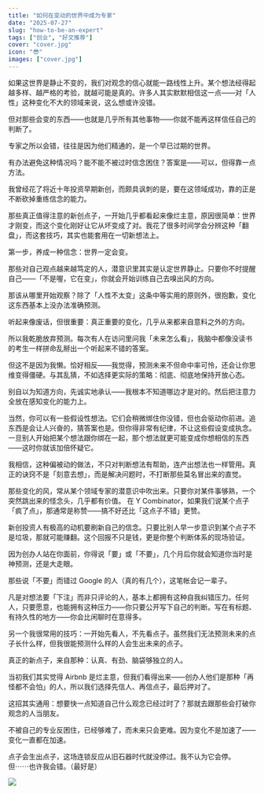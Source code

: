 ```yaml
---
title: "如何在变动的世界中成为专家"
date: "2025-07-27"
slug: "how-to-be-an-expert"
tags: ["创业", "好文推荐"]
cover: "cover.jpg"
icon: "😎"
images: ["cover.jpg"]
---
```

如果这世界是静止不变的，我们对观念的信心就能一路线性上升。某个想法经得起越多样、越严格的考验，就越可能是真的。许多人其实默默相信这一点——对「人性」这种变化不大的领域来说，这么想或许没错。



但对那些会变的东西——也就是几乎所有其他事物——你就不能再这样信任自己的判断了。



专家之所以会错，往往是因为他们精通的，是一个早已过期的世界。



有办法避免这种情况吗？能不能不被过时信念困住？答案是——可以，但得靠一点方法。



我曾经花了将近十年投资早期新创，而颇具讽刺的是，要在这领域成功，靠的正是不断砍掉重练信念的能力。



那些真正值得注意的新创点子，一开始几乎都看起来像烂主意，原因很简单：世界才刚变，而这个变化刚好让它从坏变成了对。我花了很多时间学会分辨这种「翻盘」，而这套技巧，其实也能套用在一切新想法上。



第一步，养成一种信念：世界一定会变。



那些对自己观点越来越笃定的人，潜意识里其实是认定世界静止。只要你不时提醒自己——「不是喔，它在变」，你就会开始训练自己去嗅出风的方向。



那该从哪里开始观察？除了「人性不太变」这条中等实用的原则外，很抱歉，变化这东西基本上没办法准确预测。



听起来像废话，但很重要：真正重要的变化，几乎从来都来自意料之外的方向。



所以我乾脆放弃预测。每次有人在访问里问我「未来怎么看」，我脑中都像没读书的考生一样拼命乱掰出一个听起来不错的答案。



但这不是因为我懒。恰好相反——我觉得，预测未来不但命中率可怜，还会让你思维变得僵硬。与其乱猜，不如选择更实际的策略：彻底、彻底地保持开放心态。



别自以为知道方向，先诚实地承认——我根本不知道哪边才是对的。然后把注意力全放在感知变化的能力上。



当然，你可以有一些假设性想法。它们会稍微绑住你没错，但也会驱动你前进。追东西是会让人兴奋的，猜答案也是。但你得非常有纪律，不让这些假设变成执念。
一旦别人开始把某个想法跟你绑在一起，那个想法就更可能变成你想相信的东西——这时你就该加倍怀疑它。



我相信，这种偏被动的做法，不只对判断想法有帮助，连产出想法也一样管用。真正的诀窍不是「刻意去想」，而是解决问题时，不打断那些莫名冒出来的直觉。



那些变化的风，常从某个领域专家的潜意识中吹出来。只要你对某件事够熟，一个突然跳出来的怪念头，几乎都有价值。
在 Y Combinator，如果我们说某个点子「疯了点」，那通常是称赞——搞不好还比「这点子不错」更赞。



新创投资人有极高的动机要刷新自己的信念。只要比别人早一步意识到某个点子不是垃圾，那就可能赚翻。这个回报不只是钱，更是你整个判断体系的现场验证。



因为创办人站在你面前，你得说「要」或「不要」，几个月后你就会知道你当时是神预测，还是大走眼。



那些说「不要」而错过 Google 的人（真的有几个），这笔帐会记一辈子。



凡是对想法要「下注」而非只评论的人，基本上都拥有这种自我纠错压力。任何人，只要愿意，也能拥有这种压力——你只要公开写下自己的判断。写在有标题、有持久性的地方——你会比闲聊时在意得多。



另一个我很常用的技巧：一开始先看人，不先看点子。虽然我们无法预测未来的点子长什么样，但我很能预测什么样的人会生出未来的点子。



真正的新点子，来自那种：认真、有劲、脑袋够独立的人。



当初我们其实觉得 Airbnb 是烂主意，但我们看得出来——创办人他们是那种「再怪都不会怕」的人，所以我们选择先信人、再信点子，最后押对了。



这招其实通用：想要快一点知道自己什么观念已经过时了？那就去跟那些会打破你观念的人当朋友。



不被自己的专业反困住，已经够难了，而未来只会更难。因为变化不是加速了——变化一直都在加速。



点子会生出点子，这场连锁反应从旧石器时代就没停过。我不认为它会停。
但⋯⋯也许我会错。（最好是）




![](https://prod-files-secure.s3.us-west-2.amazonaws.com/112d0858-5090-4d34-a606-b75eb8d65fd2/46476355-9cf3-4e99-9b7a-3531bc426380/1000202064.png?X-Amz-Algorithm=AWS4-HMAC-SHA256&X-Amz-Content-Sha256=UNSIGNED-PAYLOAD&X-Amz-Credential=ASIAZI2LB466Y7Y3AZZA%2F20250810%2Fus-west-2%2Fs3%2Faws4_request&X-Amz-Date=20250810T051829Z&X-Amz-Expires=3600&X-Amz-Security-Token=IQoJb3JpZ2luX2VjEJT%2F%2F%2F%2F%2F%2F%2F%2F%2F%2FwEaCXVzLXdlc3QtMiJIMEYCIQC3mY5zzHrJQFwCaLDfVjunjN0IfylCvig%2FbxqwuALZ1AIhANujF%2BOt9J3EZ8SDQWodc1vNwu%2F4csy4itqAKqXnzbHoKogECM3%2F%2F%2F%2F%2F%2F%2F%2F%2F%2FwEQABoMNjM3NDIzMTgzODA1IgwI0ZgB0qAaOr4tmPMq3AMPWCsmcs2kr2sIlt9OocdkYpI2eqC3G3OSt1w0Gx47rhAA%2B7WQhzYNK%2FJ8IUYmpYgEyfmvJVLLgDEUKAOQ8K0IDbZ9x9BVr4G%2F0cD95sl4lJC0mDpVsu%2FrzSDj5aKs%2BK4eYvzOheSOw8%2Ff7tfQeLukcr5Yl83wHuPoHrZHVMbdzkepRdRsadiIax7rb9l3PuFbEYm6xeQykt8Hvm0EauDtf9367tvSnIQWIp89tDIwoMu%2FNWDHe7vL3mkpRk6DchP5e0eKqJH6A1ygHQLCuSwAWXpDYgsPbwC657BeEKfv7FG%2BfTIsfqyFZWd6Z14Uqpy%2FSfFV7eWfovKG%2BsafLHj%2B%2BOXFUhOTOWL%2B26fcDkqMwJL6Sv4lBB0zyzHtCWfHSZ8ktXPYpKUyM22awtQn0kqZeEPjNA7sPOxUxXkIWCoeuJtMhhjMsK2sliwb1Avg3m%2FbyvOejjJLykaTEXhCUGO8gN%2BmOmkx0clM3U8vSWS%2Bn%2BQrPO5NnKFKPt4nWqAhfp%2BfocifBADypF5jnCq69nseGo1pNNVMMrAe4ZL%2FE3FcjnFhKTEF2X6LPGZimkYbHZXTS0B6lKFu90z9%2BIRkUZjJUvEyNqbG5SC2Wexzx%2BYHwNkGQdgVtCpn60x15TCmt%2BDEBjqkAaqPw0WbBKsNVFA7RtTvl0tuv5whweXGKdibH5vPYWqWXFbUY3K%2FjvZXIFrQ4sRElNkbacN0Jc4h%2FV35q1iaha1fwkoMlZE8U5Hcv8hCsbIi6sdtcWwDUI6ldMTRxYEuWbXYVQfniYZzmkwCoVx0o%2F0lHjf4TRr4oP7YBQmGnnjoQKfvkecdIgZTGVCYZOAF2Hz5zTtw5WHRAWFtWHTteWNblb9m&X-Amz-Signature=b7796fea11f43223cdfd76e571183aece20bee3280edc101091958ec03d3b05d&X-Amz-SignedHeaders=host&x-amz-checksum-mode=ENABLED&x-id=GetObject)

